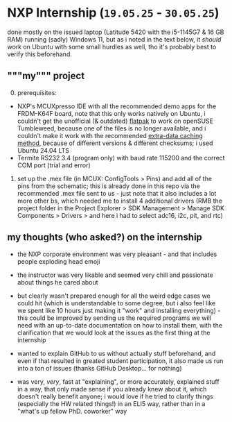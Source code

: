 # NXP Internship (`19.05.25` - `30.05.25`)

done mostly on the issued laptop (Latitude 5420 with the i5-1145G7 & 16 GB RAM) running (sadly) Windows 11, but as i noted in the text below, it _should_ work on Ubuntu with some small hurdles as well, tho it's probably best to verify this beforehand.

## """my""" project

0. prerequisites:
  - NXP's MCUXpresso IDE with all the recommended demo apps for the FRDM-K64F board, note that this only works natively on Ubuntu, i couldn't get the unofficial (& outdated) [flatpak](https://github.com/tinywrkb/flatpaks/tree/master/com.nxp.mcuxpressoide) to work on openSUSE Tumbleweed, because one of the files is no longer available, and i couldn't make it work with the recommended [extra-data caching method](https://github.com/tinywrkb/flatpaks?tab=readme-ov-file#extra-data-caching-and-avoiding-download), because of different versions & different checksums; i used Ubuntu 24.04 LTS
  - Termite RS232 3.4 (program only) with baud rate 115200 and the correct COM port (trial and error)
1. set up the .mex file (in MCUX: ConfigTools > Pins) and add all of the pins from the schematic; this is already done in this repo via the recommended .mex file sent to us - just note that it also includes a lot more other bs, which needed me to install 4 additional drivers (RMB the project folder in the Project Explorer > SDK Management > Manage SDK Components > Drivers > and here i had to select adc16, i2c, pit, and rtc)

## my thoughts (who asked?) on the internship

- the NXP corporate environment was very pleasant - and that includes people exploding head emoji

- the instructor was very likable and seemed very chill and passionate about things he cared about

- but clearly wasn't prepared enough for all the weird edge cases we could hit (which is understandable to some degree, but i also feel like we spent like 10 hours just making it "work" and installing everything) - this could be improved by sending us the required programs we will need with an up-to-date documentation on how to install them, with the clarification that we would look at the issues as the first thing at the internship

- wanted to explain GitHub to us without actually stuff beforehand, and even if that resulted in greated student participation, it also made us run into a ton of issues (thanks GitHub Desktop... for nothing)

- was very, _very_, fast at "explaining", or more accurately, explained stuff in a way, that only made sense if you already knew about it, which doesn't really benefit anyone; i would love if he tried to clarify things (especially the HW related things!) in an ELI5 way, rather than in a "what's up fellow PhD. coworker" way